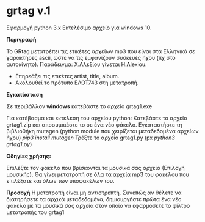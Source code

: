 # grtag v.1
Εφαρμογή python 3.x 
Εκτελέσιμο αρχείο για windows 10.

<b>Περιγραφή </b>

To GRtag μετατρέπει τις ετικέτες αρχείων mp3 που είναι στα Ελληνικά
σε χαρακτήρες ascii, ώστε να τις εμφανίζουν συσκευές ήχου (πχ στο
αυτοκίνητο). Παράδειγμα: Χ.Αλεξίου γίνεται H.Alexiou.
- Επηρεάζει τις ετικέτες artist, title, album.
- Ακολουθεί το πρότυπο ΕΛΟΤ743 στη μετατροπή.

<b>Εγκατάσταση</b>

Σε περιβάλλον <b>windows</b> κατεβάστε το αρχείο grtag1.exe

Για κατέβασμα και εκτέλεση του αρχείου python:
Κατεβάστε το αρχείο grtag1.zip και αποσυμπιέστε το σε ένα νέο φάκελο.
Εγκαταστήστε τη βιβλιοθήκη mutagen (python module που χειρίζεται 
μεταδεδομένα αρχείων ήχου)
<i>pip3 install mutagen</i>
Τρέξτε το αρχείο grtag1.py (px  <i>python3 grtag1.py</i>)

<b>Οδηγίες χρήσης:</b>

Επιλέξτε τον φάκελο που βρίσκονται τα μουσικά σας αρχεία (Επιλογή
μουσικής).
Θα γίνει μετατροπή σε όλα τα αρχεία mp3 του φακέλου που επιλέξατε
και όλων των υποφακέλων του.

<b>Προσοχή</b> Η μετατροπή είναι μη αντιστρεπτή. Συνεπώς αν θέλετε 
να διατηρήσετε τα αρχικά μεταδεδομένα, δημιουργήστε πρώτα ένα νέο 
φάκελο με τα μουσικά σας αρχεία στον οποίο να εφαρμόσετε το φίλτρο
μετατροπής του grtag1
